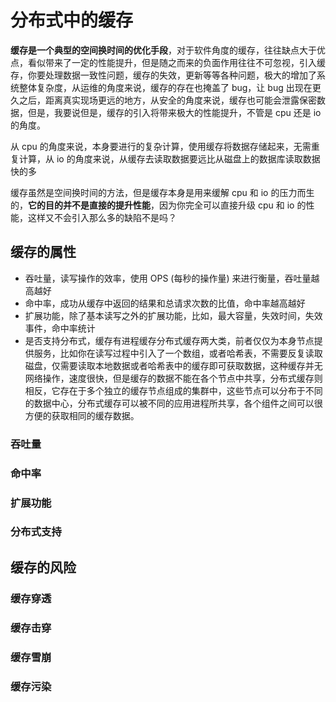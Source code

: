 <!--
 * @Author: shgopher shgopher@gmail.com
 * @Date: 2024-10-27 22:50:46
 * @LastEditors: shgopher shgopher@gmail.com
 * @LastEditTime: 2024-10-27 22:51:07
 * @FilePath: /luban/系统设计基础/分布式理论/分布式组件/分布式缓存/README.md
 * @Description: 
 * 
 * Copyright (c) 2024 by shgopher, All Rights Reserved. 
-->
# 分布式中的缓存
**缓存是一个典型的空间换时间的优化手段**，对于软件角度的缓存，往往缺点大于优点，看似带来了一定的性能提升，但是随之而来的负面作用往往不可忽视，引入缓存，你要处理数据一致性问题，缓存的失效，更新等等各种问题，极大的增加了系统整体复杂度，从运维的角度来说，缓存的存在也掩盖了 bug，让 bug 出现在更久之后，距离真实现场更远的地方，从安全的角度来说，缓存也可能会泄露保密数据，但是，我要说但是，缓存的引入将带来极大的性能提升，不管是 cpu 还是 io 的角度。

从 cpu 的角度来说，本身要进行的复杂计算，使用缓存将数据存储起来，无需重复计算，从 io 的角度来说，从缓存去读取数据要远比从磁盘上的数据库读取数据快的多

缓存虽然是空间换时间的方法，但是缓存本身是用来缓解 cpu 和 io 的压力而生的，**它的目的并不是直接的提升性能**，因为你完全可以直接升级 cpu 和 io 的性能，这样又不会引入那么多的缺陷不是吗？
## 缓存的属性
- 吞吐量，读写操作的效率，使用 OPS (每秒的操作量) 来进行衡量，吞吐量越高越好
- 命中率，成功从缓存中返回的结果和总请求次数的比值，命中率越高越好
- 扩展功能，除了基本读写之外的扩展功能，比如，最大容量，失效时间，失效事件，命中率统计
- 是否支持分布式，缓存有进程缓存分布式缓存两大类，前者仅仅为本身节点提供服务，比如你在读写过程中引入了一个数组，或者哈希表，不需要反复读取磁盘，仅需要读取本地数据或者哈希表中的缓存即可获取数据，这种缓存并无网络操作，速度很快，但是缓存的数据不能在各个节点中共享，分布式缓存则相反，它存在于多个独立的缓存节点组成的集群中，这些节点可以分布于不同的数据中心，分布式缓存可以被不同的应用进程所共享，各个组件之间可以很方便的获取相同的缓存数据。
### 吞吐量

### 命中率

### 扩展功能

### 分布式支持
## 缓存的风险
### 缓存穿透
### 缓存击穿
### 缓存雪崩
### 缓存污染